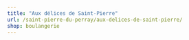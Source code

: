 ```yaml
---
title: "Aux délices de Saint-Pierre"
url: /saint-pierre-du-perray/aux-delices-de-saint-pierre/
shop: boulangerie
---
```

